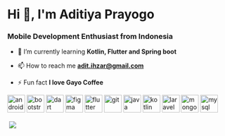 <h1 align="left">Hi 👋, I'm Aditiya Prayogo</h1>
<h3 align="left">Mobile Development Enthusiast from Indonesia</h3>


- 🌱 I’m currently learning **Kotlin, Flutter and Spring boot**

- 📫 How to reach me **adit.ihzar@gmail.com**

- ⚡ Fun fact **I love Gayo Coffee**


<p align="left"><img src="https://devicons.github.io/devicon/devicon.git/icons/android/android-original-wordmark.svg" alt="android" width="40" height="40"/>  <img src="https://devicons.github.io/devicon/devicon.git/icons/bootstrap/bootstrap-plain.svg" alt="bootstrap" width="40" height="40"/>  <img src="https://www.vectorlogo.zone/logos/dartlang/dartlang-icon.svg" alt="dart" width="40" height="40"/>  <img src="https://www.vectorlogo.zone/logos/figma/figma-icon.svg" alt="figma" width="40" height="40"/> <img src="https://www.vectorlogo.zone/logos/flutterio/flutterio-icon.svg" alt="flutter" width="40" height="40"/>  <img src="https://www.vectorlogo.zone/logos/git-scm/git-scm-icon.svg" alt="git" width="40" height="40"/>  <img src="https://devicons.github.io/devicon/devicon.git/icons/java/java-original-wordmark.svg" alt="java" width="40" height="40"/>  <img src="https://www.vectorlogo.zone/logos/kotlinlang/kotlinlang-icon.svg" alt="kotlin" width="40" height="40"/>  <img src="https://devicons.github.io/devicon/devicon.git/icons/laravel/laravel-plain-wordmark.svg" alt="laravel" width="40" height="40"/>  <img src="https://devicons.github.io/devicon/devicon.git/icons/mongodb/mongodb-original-wordmark.svg" alt="mongodb" width="40" height="40"/>  <img src="https://devicons.github.io/devicon/devicon.git/icons/mysql/mysql-original-wordmark.svg" alt="mysql" width="40" height="40"/></p>

<p align="left">&nbsp;<img align="center" src="https://github-readme-stats.vercel.app/api?username=aditPrayogo&show_icons=true&bg_color=424344&title_color=fff&icon_color=fff&text_color=d9a618&show_owner=false" /></p>


